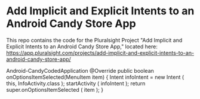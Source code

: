 # Add Implicit and Explicit Intents to an Android Candy Store App

This repo contains the code for the Pluralsight Project "Add Implicit and Explicit Intents to an Android Candy Store App," located here: https://app.pluralsight.com/projects/add-implicit-and-explicit-intents-to-an-android-candy-store-app/

Android-CandyCodedApplication
 @Override
    public boolean onOptionsItemSelected(MenuItem item) {
        Intent infoIntent = new Intent ( this, InfoActivity.class );
        startActivity ( infoIntent );
        return super.onOptionsItemSelected ( item );
    }